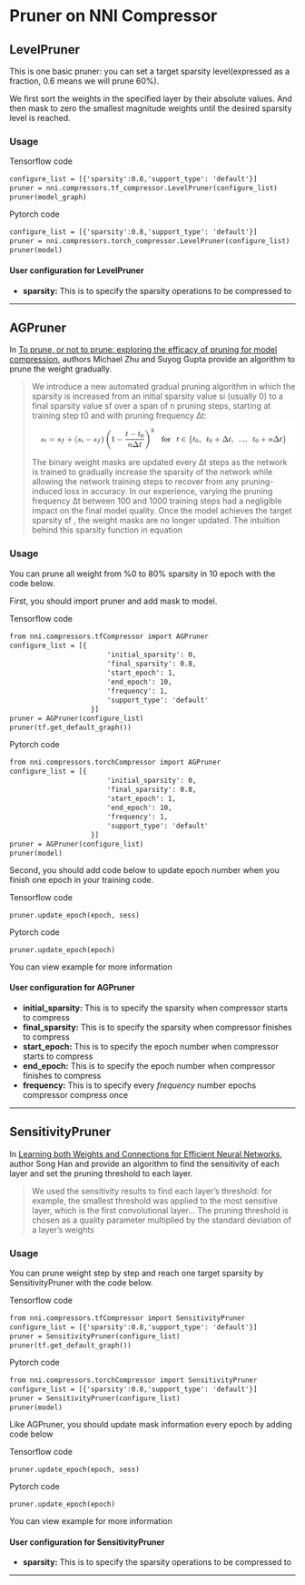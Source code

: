 Pruner on NNI Compressor
===
## LevelPruner

This is one basic pruner: you can set a target sparsity level(expressed as a fraction, 0.6 means we will prune 60%). 

We first sort the weights in the specified layer by their absolute values. And then mask to zero the smallest magnitude weights until the desired sparsity level is reached.

### Usage

Tensorflow code
```
configure_list = [{'sparsity':0.8,'support_type': 'default'}]
pruner = nni.compressors.tf_compressor.LevelPruner(configure_list)
pruner(model_graph)
```

Pytorch code
```
configure_list = [{'sparsity':0.8,'support_type': 'default'}]
pruner = nni.compressors.torch_compressor.LevelPruner(configure_list)
pruner(model)
```

#### User configuration for LevelPruner
* **sparsity:** This is to specify the sparsity operations to be compressed to


***

## AGPruner
In [To prune, or not to prune: exploring the efficacy of pruning for model compression](https://arxiv.org/abs/1710.01878), authors Michael Zhu and Suyog Gupta provide an algorithm to prune the weight gradually.

>We introduce a new automated gradual pruning algorithm in which the sparsity is increased from an initial sparsity value si (usually 0) to a final sparsity value sf over a span of n pruning steps, starting at training step t0 and with pruning frequency ∆t:
![](../../img/AGPruner.PNG)
>The binary weight masks are updated every ∆t steps as the network is trained to gradually increase the sparsity of the network while allowing the network training steps to recover from any pruning-induced loss in accuracy. In our experience, varying the pruning frequency ∆t between 100 and 1000 training steps had a negligible impact on the final model quality. Once the model achieves the target sparsity sf , the weight masks are no longer updated. The intuition behind this sparsity function in equation

### Usage
You can prune all weight from %0 to 80% sparsity in 10 epoch with the code below.

First, you should import pruner and add mask to model.

Tensorflow code
```
from nni.compressors.tfCompressor import AGPruner
configure_list = [{
                        'initial_sparsity': 0,
                        'final_sparsity': 0.8,
                        'start_epoch': 1,
                        'end_epoch': 10,
                        'frequency': 1,
                        'support_type': 'default'
                    }]
pruner = AGPruner(configure_list)
pruner(tf.get_default_graph())
```
Pytorch code
```
from nni.compressors.torchCompressor import AGPruner
configure_list = [{
                        'initial_sparsity': 0,
                        'final_sparsity': 0.8,
                        'start_epoch': 1,
                        'end_epoch': 10,
                        'frequency': 1,
                        'support_type': 'default'
                    }]
pruner = AGPruner(configure_list)
pruner(model)
```

Second, you should add code below to update epoch number when you finish one epoch in your training code.

Tensorflow code 
```
pruner.update_epoch(epoch, sess)
```
Pytorch code
```
pruner.update_epoch(epoch)
```
You can view example for more information

#### User configuration for AGPruner
* **initial_sparsity:** This is to specify the sparsity when compressor starts to  compress
* **final_sparsity:** This is to specify the sparsity when compressor finishes to  compress
* **start_epoch:** This is to specify the epoch number when compressor starts to  compress
* **end_epoch:** This is to specify the epoch number when compressor finishes to  compress
* **frequency:** This is to specify every *frequency* number epochs compressor compress once

***

## SensitivityPruner
In [Learning both Weights and Connections for Efficient Neural Networks](https://arxiv.org/abs/1506.02626), author Song Han and provide an algorithm to find the sensitivity of each layer and set the pruning threshold to each layer.

>We used the sensitivity results to find each layer’s threshold: for example, the smallest threshold was applied to the most sensitive layer, which is the first convolutional layer... The pruning threshold is chosen as a quality parameter multiplied by the standard deviation of a layer’s weights

### Usage
You can prune weight step by step and reach one target sparsity by SensitivityPruner with the code below.

Tensorflow code
```
from nni.compressors.tfCompressor import SensitivityPruner
configure_list = [{'sparsity':0.8,'support_type': 'default'}]
pruner = SensitivityPruner(configure_list)
pruner(tf.get_default_graph())
```
Pytorch code
```
from nni.compressors.torchCompressor import SensitivityPruner
configure_list = [{'sparsity':0.8,'support_type': 'default'}]
pruner = SensitivityPruner(configure_list)
pruner(model)
```
Like AGPruner, you should update mask information every epoch by adding code below

Tensorflow code 
```
pruner.update_epoch(epoch, sess)
```
Pytorch code
```
pruner.update_epoch(epoch)
```
You can view example for more information

#### User configuration for SensitivityPruner
* **sparsity:** This is to specify the sparsity operations to be compressed to

***
